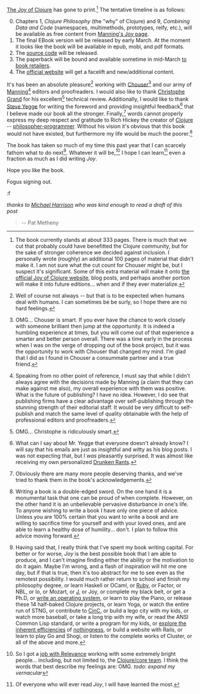 [The Joy of Clojure](http://joyofclojure.com) has gone to print.[^0]  The tentative timeline is as follows:

0. Chapters 1, *Clojure Philosophy* (the "why" of Clojure) and 9, *Combining Data and Code* (namespaces, multimethods, prototypes, reify, etc.), will be available as free content from [Manning's Joy page](http://www.joyofclojure.com/buy).
1. The final EBook version will be released by early March.  At the moment it looks like the book will be available in epub, mobi, and pdf formats.
2. The [source code](https://github.com/fogus/joyofclojure) will be released.
3. The paperback will be bound and available sometime in mid-March [to book retailers](http://www.amazon.com/gp/product/1935182641?ie=UTF8&tag=fogus-20).
4. The [official website](http://joyofclojure.com) will get a facelift and new/additional content.

It's has been an absolute pleasure[^1] working with [Chouser](http://blog.n01se.net)[^2] and our army of [Manning](http://manning.com)[^3] editors and proofreaders.  I would also like to thank [Christophe Grand](http://clj-me.cgrand.net/) for his excellent[^4] technical review.  Additionally, I would like to thank [Steve Yegge](http://steve-yegge.blogspot.com/) for writing the foreword and providing insightful feedback[^5] that I believe made our book all the stronger.  Finally,[^6] words cannot properly express my deep respect and gratitude to Rich Hickey the creator of [Clojure](http://clojure.org) -- [philosopher-programmer](http://steve-yegge.blogspot.com/2006/04/software-needs-philosophers.html).  Without his vision it's obvious that this book would not have existed, but furthermore my life would be much the poorer.[^7]

The book has taken so much of my time this past year that I can scarcely fathom what to do next[^8].  Whatever it will be,[^16] I hope I can learn[^9] even a fraction as much as I did writing *Joy*.

Hope you like the book.

Fogus signing out.

:f

*thanks to [Michael Harrison](http://www.michaelharrison.ws/) who was kind enough to read a draft of this post*

[^0]: The book currently stands at about 333 pages.  There is much that we cut that probably could have benefitted the Clojure community, but for the sake of stronger coherence we decided against inclusion.  I personally wrote (roughly) an additional 100 pages of material that didn't make it.  I am not sure what the cut count for Chouser might be, but I suspect it's significant.  Some of this extra material will make it onto [the official Joy of Clojure website](http://joyofclojure.com), blog posts, and perhaps another portion will make it into future editions... when and if they ever materialize.

[^1]: Well of course not always -- but that is to be expected when humans deal with humans.  I can sometimes be be surly, so I hope there are no hard feelings.

[^2]: OMG... Chouser is smart.  If you ever have the chance to work closely with someone brilliant then jump[^15] at the opportunity.  It is indeed a humbling experience at times, but you will come out of that experience a smarter and better person overall.  There was a time early in the process when I was on the verge of dropping out of the book project, but it was the opportunity to work with Chouser that changed my mind.  I'm glad that I did as I found in Chouser a consummate partner and a true friend.

[^3]: Speaking from no other point of reference, I must say that while I didn't always agree with the decisions made[^13] by Manning (a claim that they can make against me also), my overall experience with them was positive.  What is the future of publishing?  I have no idea.  However, I do see that publishing firms have a clear advantage over self-publishing through the stunning strength of their editorial staff.  It would be very difficult to self-publish and match the same level of quality obtainable with the help of professional editors and proofreaders.

[^4]: OMG... Christophe is ridiculously smart.

[^5]: What can I say about Mr. Yegge that everyone doesn't already know?  I will say that his emails are just as insightful and witty as his blog posts.  I was not expecting that, but I *was* pleasantly surprised.  It was almost like receiving my own personalized [Drunken Rants](http://sites.google.com/site/steveyegge2/blog-rants).

[^6]: Obviously there are many more people deserving thanks, and we've tried to thank them in the book's acknowledgements.

[^7]: Writing a book is a double-edged sword.  On the one hand it is a monumental task that one can be proud of when complete.  However, on the other hand it is an unbelievable pervasive disturbance in one's life.  To anyone wishing to write a book I have only one piece of advice.  Unless you are 100% certain that you want to write a book and are willing to sacrifice time for yourself and with your loved ones, and are able to learn a healthy dose of humility... don't.  I plan to follow[^10] this advice moving forward.

[^8]: Having said that, I really think that I've spent my book writing capital.  For better or for worse, *Joy* is the best possible book that I am able to produce, and I can't imagine finding either the ability or the motivation to do it again.  Maybe I'm wrong, and a flash of inspiration will hit me one day, but if that is true, then it's too abstract for me to see even as the remotest possibility.  I would much rather return to school and finish my philosophy degree, or learn Haskell[^12] or OCaml, or [Ruby](http://blog.fogus.me/2011/02/25/tramp-oline/), or Factor, or NBL,[^14] or Io, or Mozart, or [J](http://old.nabble.com/J-Source-GPL-td31045068s24193.html), or Joy, or complete my black belt, or get a Ph.D, or [write an operating system](http://fogus.me/notes/osdev.html), or learn to play the Piano, or release these 14 half-baked Clojure projects, or learn Yoga, or watch the entire run of STNG, or contribute to [CinC](http://blog.n01se.net/?p=41), or build a lego city with my kids, or watch more baseball, or take a long trip with my wife, or read the ANSI Common Lisp standard, or write a program for my kids, or [explore the inherent efficiencies](http://eventedzen.com) of [nothingness](http://blog.fogus.me/2010/10/19/the-nothingness-metric/), or build a website with Rails, or learn to play Go and Shogi, or listen to the complete works of Cluster, or all of the above and more.

[^9]: Of everyone who will ever read *Joy*, I will have learned the most.

[^10]: I was considering writing a blog post about "How to write a book, blah blah blah" but I realize that said post would be only three sentences: 1) Write the book out of order -- about whichever topic(s) happen to motivate you at any given moment. 2) It's important to write about something that you're passionate about.  3) The less interesting topics will eventually motivate you, but if they don't just drop them.[^11]

[^11]: Or trick your co-author into writing them. :-o

[^12]: I have a series of blog posts on Haskell in mind, but I have no idea if I will ever find the time to write them.  Sigh.

[^13]: For some strange reason Manning said we had "too many" footnotes!  The gall!

[^14]: I know a fair amount of Javascript, but I could always be stronger, and I feel that [js-as-compilation-target](http://blog.fogus.me/2008/10/22/the-languages-of-the-next-1000-languages/) has the [potential to be huge](https://github.com/jashkenas/coffee-script/wiki/List-of-languages-that-compile-to-JS).  I would also love to finish project Doris, but it has [mostly](http://documentcloud.github.com/underscore/) been [solved](https://github.com/raganwald/JQuery-Combinators) by [others](http://osteele.com/sources/javascript/functional/). 

[^15]: > [try to be the worst guy in whatever band you're in](http://hepcat1950.com/pmivmix1.html)
>
> -- Pat Metheny

[^16]: So I got a [job with Relevance](http://thinkrelevance.com/blog/2011/03/02/relevance-turns-30.html) working with some extremely bright people... including, but not limited to, the [Clojure/core team](http://clojure.com).  I think the words that best describe my feelings are: OMG.  *todo: expand my vernacular*
